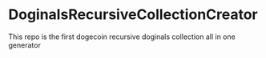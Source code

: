 # DoginalsRecursiveCollectionCreator
This repo is  the first dogecoin recursive doginals collection all in one  generator
